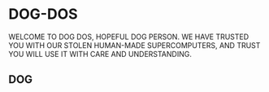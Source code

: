 # DOG-DOS
WELCOME TO DOG DOS, HOPEFUL DOG PERSON. WE HAVE TRUSTED YOU WITH OUR STOLEN HUMAN-MADE SUPERCOMPUTERS, AND TRUST YOU WILL USE IT WITH CARE AND UNDERSTANDING.

## DOG
